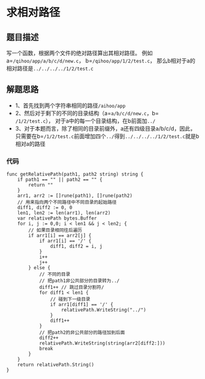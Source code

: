 # 求相对路径
## 题目描述
写一个函数，根据两个文件的绝对路径算出其相对路径。
例如a=``/qihoo/app/a/b/c/d/new.c``，
b=```/qihoo/app/1/2/test.c```，
那么b相对于a的相对路径是``../../../../1/2/test.c``

## 解题思路
* 1、首先找到两个字符串相同的路径``/aihoo/app``
* 2、然后对于剩下的不同的目录结构（a=``a/b/c/d/new.c``，b=`` /1/2/test.c``），
对于a中的每一个目录结构，在b前面加``../``
* 3、对于本题而言，除了相同的目录前缀外，a还有四级目录a/b/c/d，因此，
只需要在b=``/1/2/test.c``前面增加四个``../``得到``../../../../1/2/test.c``就是b相对a的路径
### 代码
```golang
func getRelativePath(path1, path2 string) string {
	if path1 == "" || path2 == "" {
		return ""
	}
	arr1, arr2 := []rune(path1), []rune(path2)
	// 用来指向两个不同路径中不同目录的起始路径
	diff1, diff2 := 0, 0
	len1, len2 := len(arr1), len(arr2)
	var relativePath bytes.Buffer
	for i, j := 0,0; i < len1 && j < len2; {
		// 如果目录相同往后遍历
		if arr1[i] == arr2[j] {
			if arr1[i] == '/' {
				diff1, diff2 = i, j
			}
			i++
			j++
		} else {
			// 不同的目录
			// 把path1非公共部分的目录转为../
			diff1++ // 跳过目录分割符/
			for diff1 < len1 {
				// 碰到下一级目录
				if arr1[diff1] == '/' {
					relativePath.WriteString("../")
				}
				diff1++
			}
			// 把path2的非公共部分的路径加到后面
			diff2++
			relativePath.WriteString(string(arr2[diff2:]))
			break
		}
	}
	return relativePath.String()
}
```